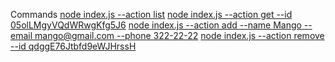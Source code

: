 Commands
[node index.js --action list](https://monosnap.com/file/SDcdzl4zoIP9T2bRdV76H1Rzvmad2s)
[node index.js --action get --id 05olLMgyVQdWRwgKfg5J6](https://monosnap.com/file/SfvRp1WsfWCUGJ6dJfG1B3uPoiSO9T)
[node index.js --action add --name Mango --email mango@gmail.com --phone 322-22-22](https://monosnap.com/file/SHxLHCd8qYMhNLh21J4QOk9zZKI8i9)
[node index.js --action remove --id qdggE76Jtbfd9eWJHrssH](https://monosnap.com/file/Jgohgv60EcSMnJ2azYmaGqncJzuXWv)

